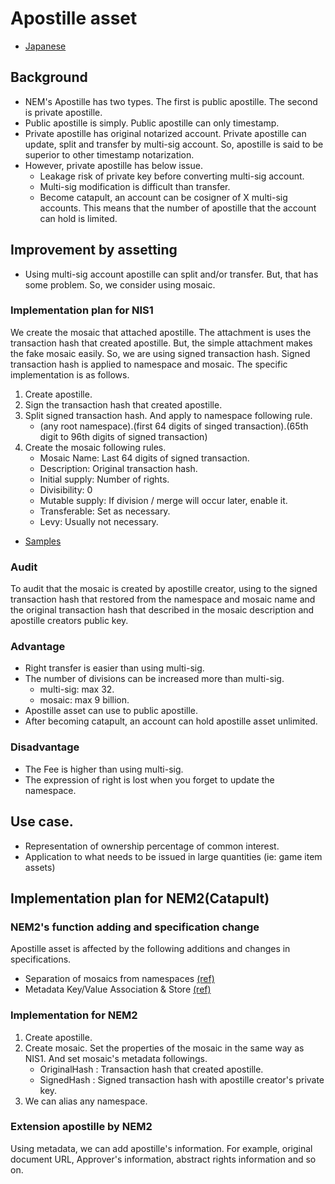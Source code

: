 # Apostille asset

- [Japanese](./README_ja.md)

## Background

- NEM's Apostille has two types. The first is public apostille. The second is private apostille.
- Public apostille is simply. Public apostille can only timestamp.
- Private apostille has original notarized account. Private apostille can update, split and transfer by multi-sig account. So, apostille is said to be superior to other timestamp notarization.
- However, private apostille has below issue.
    - Leakage risk of private key before converting multi-sig account.
    - Multi-sig modification is difficult than transfer.
    - Become catapult, an account can be cosigner of X multi-sig accounts. This means that the number of apostille that the account can hold is limited.

## Improvement by assetting

- Using multi-sig account apostille can split and/or transfer. But, that has some problem. So, we consider using mosaic.

### Implementation plan for NIS1

We create the mosaic that attached apostille. The attachment is uses the transaction hash that created apostille.
But, the simple attachment makes the fake mosaic easily. So, we are using signed transaction hash. Signed transaction hash is applied to namespace and mosaic.
The specific implementation is as follows.

1. Create apostille.
2. Sign the transaction hash that created apostille.
3. Split signed transaction hash. And apply to namespace following rule.
    - (any root namespace).(first 64 digits of singed transaction).(65th digit to 96th digits of signed transaction)
4. Create the mosaic following rules.
    - Mosaic Name: Last 64 digits of signed transaction.
    - Description: Original transaction hash.
    - Initial supply: Number of rights.
    - Divisibility: 0
    - Mutable supply: If division / merge will occur later, enable it.
    - Transferable: Set as necessary.
    - Levy: Usually not necessary.

- [Samples](./sample)

### Audit

To audit that the mosaic is created by apostille creator, using to the signed transaction hash that restored from the namespace and mosaic name and the original transaction hash that described in the mosaic description and apostille creators public key.

### Advantage

- Right transfer is easier than using multi-sig.
- The number of divisions can be increased more than multi-sig.
  - multi-sig: max 32.
  - mosaic: max 9 billion.
- Apostille asset can use to public apostille.
- After becoming catapult, an account can hold apostille asset unlimited.

### Disadvantage

- The Fee is higher than using multi-sig.
- The expression of right is lost when you forget to update the namespace.

## Use case.

- Representation of ownership percentage of common interest.
- Application to what needs to be issued in large quantities (ie: game item assets)

## Implementation plan for NEM2(Catapult)

### NEM2's function adding and specification change

Apostille asset is affected by the following additions and changes in specifications.

- Separation of mosaics from namespaces [(ref)](https://github.com/nemtech/catapult-server/issues/20)
- Metadata Key/Value Association & Store [(ref)](https://github.com/nemtech/NIP/issues/8)

### Implementation for NEM2

1. Create apostille.
2. Create mosaic. Set the properties of the mosaic in the same way as NIS1. And set mosaic's metadata followings.
    - OriginalHash : Transaction hash that created apostille.
    - SignedHash : Signed transaction hash with apostille creator's private key.
3. We can alias any namespace.

### Extension apostille by NEM2

Using metadata, we can add apostille's information. For example, original document URL, Approver's information, abstract rights information and so on.